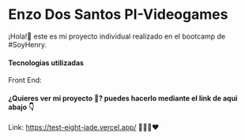 
# Enzo Dos Santos PI-Videogames

¡Hola!👋 este es mi proyecto individual realizado en el bootcamp de #SoyHenry.

#### Tecnologías utilizadas

Front End:


#### ¿Quieres ver mi proyecto 🤔? puedes hacerlo mediante el link de aqui abajo 👇

Link: https://test-eight-jade.vercel.app/  🧑🏽‍💻❤️

